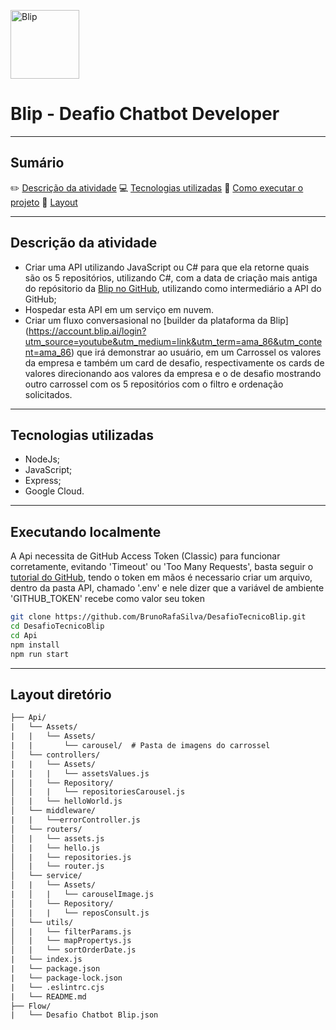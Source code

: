 [<img alt='Blip' height='110' widht='auto' src='https://www.blip.ai/wp-content/uploads/2023/06/logotipo.svg'>](https://www.blip.ai/)

# Blip - Deafio Chatbot Developer
<hr>

## Sumário
:pencil2: [Descrição da atividade](#descrição-da-atividade)
:computer: [Tecnologias utilizadas](#tecnologias-utilizadas)
:rocket: [Como executar o projeto](#como-executar-o-projeto)
:open_file_folder: [Layout](#layout)
<hr>

## Descrição da atividade
 - Criar uma API utilizando JavaScript ou C# para que ela retorne quais são os 5 repositórios, utilizando C#, com a data de criação mais antiga do repósitorio da [Blip no GitHub](https://github.com/takenet), utilizando como intermediário a API do GitHub;
 - Hospedar esta API em um serviço em nuvem.
 - Criar um fluxo conversasional no [builder da plataforma da Blip] (https://account.blip.ai/login?utm_source=youtube&utm_medium=link&utm_term=ama_86&utm_content=ama_86) que irá demonstrar ao usuário, em um Carrossel os valores da empresa e também um card de desafio, respectivamente os cards de valores direcionando aos valores da empresa e o de desafio mostrando outro carrossel com os 5 repositórios com o filtro e ordenação solicitados.
 <hr>

## Tecnologias utilizadas
 - NodeJs;
 - JavaScript;
 - Express;
 - Google Cloud.
 <hr>

## Executando localmente
A Api necessita de GitHub Access Token (Classic) para funcionar corretamente, evitando 'Timeout' ou 'Too Many Requests', basta seguir o [tutorial do GitHub](https://docs.github.com/pt/enterprise-cloud@latest/authentication/keeping-your-account-and-data-secure/managing-your-personal-access-tokens), tendo o token em mãos é necessario criar um arquivo, dentro da pasta API, chamado '.env'
e nele dizer que a variável de ambiente 'GITHUB_TOKEN' recebe como valor seu token
```bash
git clone https://github.com/BrunoRafaSilva/DesafioTecnicoBlip.git
cd DesafioTecnicoBlip
cd Api
npm install
npm run start
```
<hr>

## Layout diretório
```txt
├── Api/
|   └── Assets/
|   |   └── Assets/
|   |       └── carousel/  # Pasta de imagens do carrossel
│   └── controllers/
|   |   └── Assets/
|   |   |   └── assetsValues.js
│   |   └── Repository/
│   |   |   └── repositoriesCarousel.js
│   |   └── helloWorld.js
│   └── middleware/
|   |   └──errorController.js
│   └── routers/
│   |   └── assets.js
│   |   └── hello.js
│   |   └── repositories.js
│   |   └── router.js
│   └── service/
│   |   └── Assets/
|   │   |   └── carouselImage.js
│   |   └── Repository/
│   |   |   └── reposConsult.js
│   └── utils/
│   |   └── filterParams.js
│   |   └── mapPropertys.js
│   |   └── sortOrderDate.js
|   └── index.js
|   └── package.json
|   └── package-lock.json
|   └── .eslintrc.cjs
|   └── README.md
├── Flow/
|   └── Desafio Chatbot Blip.json

```

